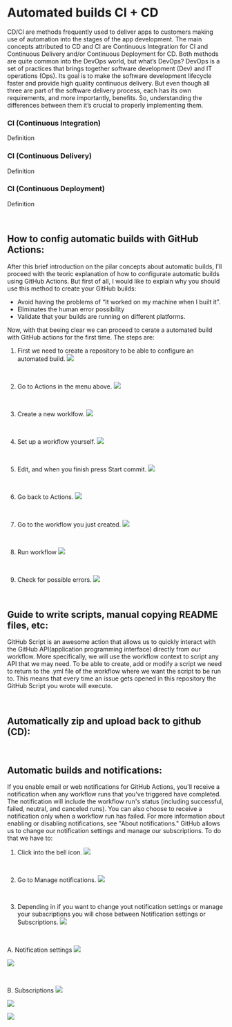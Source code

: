# Automated builds CI + CD

CD/CI are methods frequently used to deliver apps to customers making use of automation into the stages of the app development. The main concepts attributed to CD and CI are Continuous Integration for CI and Continuous Delivery and/or Continuous Deployment for CD.
Both methods are quite common into the DevOps world, but what’s DevOps? DevOps is a set of practices that brings together software development (Dev) and IT operations (Ops). Its goal is to make the software development lifecycle faster and provide high quality continuous delivery.
But even though all three are part of the software delivery process, each has its own requirements, and more importantly, benefits. So, understanding the differences between them it’s crucial to properly implementing them.

### CI (Continuous Integration)
Definition

### CI (Continuous Delivery)
Definition

### CI (Continuous Deployment)
Definition

<p>&nbsp;</p>

## How to config automatic builds with GitHub Actions:
After this brief introduction on the pilar concepts about automatic builds, I’ll proceed with the teoric explanation of how to configurate automatic builds using GitHub Actions. But first of all, I would like to explain why you should use this method to create your GitHub builds:
- Avoid having the problems of “It worked on my machine when I built it”.
- Eliminates the human error possibility
- Validate that your builds are running on different platforms.

Now, with that beeing clear we can proceed to cerate a automated build with GitHub actions for the first time. The steps are:
1. First we need to create a repository to be able to configure an automated build.
![](https://github.com/carlosarnau/Automated-builds-CI-CD/blob/110e4a7eb2f563e968868f8f2aa9284b07df53a1/docs/images/1/1.jpg)
<p>&nbsp;</p>

2. Go to Actions in the menu above.
![](https://github.com/carlosarnau/Automated-builds-CI-CD/blob/110e4a7eb2f563e968868f8f2aa9284b07df53a1/docs/images/1/3.jpg)
<p>&nbsp;</p>

3. Create a new worklfow.
![](https://github.com/carlosarnau/Automated-builds-CI-CD/blob/110e4a7eb2f563e968868f8f2aa9284b07df53a1/docs/images/1/4.jpg)
<p>&nbsp;</p>

4. Set up a workflow yourself.
![](https://github.com/carlosarnau/Automated-builds-CI-CD/blob/110e4a7eb2f563e968868f8f2aa9284b07df53a1/docs/images/1/5.jpg)
<p>&nbsp;</p>

5. Edit, and when you finish press Start commit.
![](https://github.com/carlosarnau/Automated-builds-CI-CD/blob/110e4a7eb2f563e968868f8f2aa9284b07df53a1/docs/images/1/6.jpg)
<p>&nbsp;</p>

6. Go back to Actions.
![](https://github.com/carlosarnau/Automated-builds-CI-CD/blob/110e4a7eb2f563e968868f8f2aa9284b07df53a1/docs/images/1/7.jpg)
<p>&nbsp;</p>

7. Go to the workflow you just created.
![](https://github.com/carlosarnau/Automated-builds-CI-CD/blob/110e4a7eb2f563e968868f8f2aa9284b07df53a1/docs/images/1/8.jpg)
<p>&nbsp;</p>

8. Run workflow
![](https://github.com/carlosarnau/Automated-builds-CI-CD/blob/110e4a7eb2f563e968868f8f2aa9284b07df53a1/docs/images/1/9.jpg)
<p>&nbsp;</p>

9. Check for possible errors.
![](https://github.com/carlosarnau/Automated-builds-CI-CD/blob/110e4a7eb2f563e968868f8f2aa9284b07df53a1/docs/images/1/10.jpg)

<p>&nbsp;</p>

## Guide to write scripts, manual copying README files, etc:
GitHub Script is an awesome action that allows us to quickly interact with the GitHub API(application programming interface) directly from our workflow. More specifically, we will use the workflow context to script any API that we may need.
To be able to create, add or modify a script we need to return to the .yml file of the workflow where we want the script to be run to.
This means that every time an issue gets opened in this repository the GitHub Script you wrote will execute.

<p>&nbsp;</p>

## Automatically zip and upload back to github (CD):

<p>&nbsp;</p>

## Automatic builds and notifications:
If you enable email or web notifications for GitHub Actions, you'll receive a notification when any workflow runs that you've triggered have completed. The notification will include the workflow run's status (including successful, failed, neutral, and canceled runs). You can also choose to receive a notification only when a workflow run has failed. For more information about enabling or disabling notifications, see "About notifications."
GitHub allows us to change our notification settings and manage our subscriptions. To do that we have to:
1. Click into the bell icon.
![](https://github.com/carlosarnau/Automated-builds-CI-CD/blob/110e4a7eb2f563e968868f8f2aa9284b07df53a1/docs/images/1/10.jpg)
<p>&nbsp;</p>

2. Go to Manage notifications.
![](https://github.com/carlosarnau/Automated-builds-CI-CD/blob/110e4a7eb2f563e968868f8f2aa9284b07df53a1/docs/images/1/10.jpg)
<p>&nbsp;</p>

3. Depending in if you want to change yout notification settings or manage your subscriptions you will chose between Notification settings or Subscriptions.
![](https://github.com/carlosarnau/Automated-builds-CI-CD/blob/110e4a7eb2f563e968868f8f2aa9284b07df53a1/docs/images/1/10.jpg)
  <p>&nbsp;</p>
  
  A. Notification settings
  ![](https://github.com/carlosarnau/Automated-builds-CI-CD/blob/110e4a7eb2f563e968868f8f2aa9284b07df53a1/docs/images/1/10.jpg)
  
  ![](https://github.com/carlosarnau/Automated-builds-CI-CD/blob/110e4a7eb2f563e968868f8f2aa9284b07df53a1/docs/images/1/10.jpg)
  <p>&nbsp;</p>
  
  B. Subscriptions
  ![](https://github.com/carlosarnau/Automated-builds-CI-CD/blob/110e4a7eb2f563e968868f8f2aa9284b07df53a1/docs/images/1/10.jpg)
  
  ![](https://github.com/carlosarnau/Automated-builds-CI-CD/blob/110e4a7eb2f563e968868f8f2aa9284b07df53a1/docs/images/1/10.jpg)
  
  ![](https://github.com/carlosarnau/Automated-builds-CI-CD/blob/110e4a7eb2f563e968868f8f2aa9284b07df53a1/docs/images/1/10.jpg)
